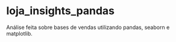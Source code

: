 # loja_insights_pandas
Análise feita sobre bases de vendas utilizando pandas, seaborn e matplotlib.
